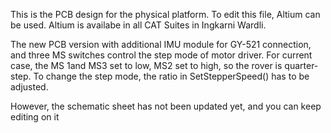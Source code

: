 This is the PCB design for the physical platform. To edit this file, Altium can be used. Altium is availabe in all CAT Suites in Ingkarni Wardli.

The new PCB version with additional IMU module for GY-521 connection, and three MS switches control the step mode of motor driver. For current case, the MS 1and MS3 set to low, MS2 set to high, so the rover is quarter-step. To change the step mode, the ratio in SetStepperSpeed() has to be adjusted. 

However, the schematic sheet has not been updated yet, and you can keep editing on it